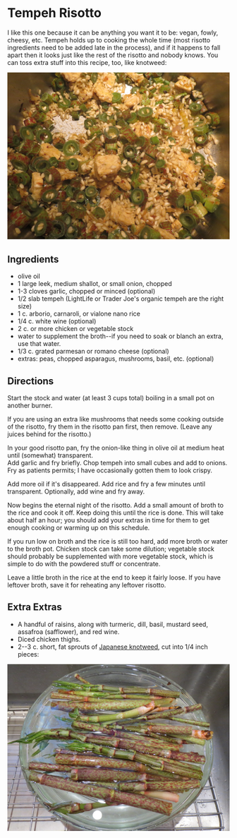 # Tempeh Risotto

I like this one because it can be anything you want it to be: vegan, fowly, cheesy, etc.  Tempeh holds up to cooking the whole time (most risotto ingredients need to be added late in the process), and if it happens to fall apart then it looks just like the rest of the risotto and nobody knows.  You can toss extra stuff into this recipe, too, like knotweed:

![knotweed risotto](../images/knotweed_risotto.png)

## Ingredients

* olive oil
* 1 large leek, medium shallot, or small onion, chopped
* 1-3 cloves garlic, chopped or minced (optional)
* 1/2 slab tempeh (LightLife or Trader Joe's organic tempeh are the right size)
* 1 c. arborio, carnaroli, or vialone nano rice
* 1/4 c. white wine (optional)
* 2 c. or more chicken or vegetable stock
* water to supplement the broth--if you need to soak or blanch an extra, use that water.
* 1/3 c. grated parmesan or romano cheese (optional)
* extras:  peas, chopped asparagus, mushrooms, basil, etc. (optional)

## Directions

Start the stock and water (at least 3 cups total) boiling in a small pot on another burner.  

If you are using an extra like mushrooms that needs some cooking outside of the risotto, fry them in the risotto pan first, then remove.  (Leave any juices behind for the risotto.)

In your good risotto pan, fry the onion-like thing in olive oil at medium heat until (somewhat) transparent.  
Add garlic and fry briefly.
Chop tempeh into small cubes and add to onions.  Fry as patients permits; I have occasionally gotten them to look crispy.

Add more oil if it's disappeared.
Add rice and fry a few minutes until transparent.
Optionally, add wine and fry away.

Now begins the eternal night of the risotto.  Add a small amount of broth to the rice and cook it off.  Keep doing this until the rice is done.  This will take about half an hour; you should add your extras in time for them to get enough cooking or warming up on this schedule.  

If you run low on broth and the rice is still too hard, add more broth or water to the broth pot.  Chicken stock can take some dilution; vegetable stock should probably be supplemented with more vegetable stock, which is simple to do with the powdered stuff or concentrate.

Leave a little broth in the rice at the end to keep it fairly loose.  If you have leftover broth, save it for reheating any leftover risotto.

## Extra Extras

* A handful of raisins, along with turmeric, dill, basil, mustard seed, assafroa (safflower), and red wine.
* Diced chicken thighs.
* 2--3 c. short, fat sprouts of [Japanese knotweed](http://66squarefeetfood.blogspot.com/2012/05/japanese-knotweed-risotto.html), cut into 1/4 inch pieces:

![knotweed harvest](../images/knotweed_harvest.png)


